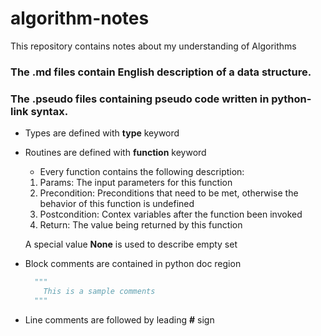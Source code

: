 # algorithm-notes

This repository contains notes about my understanding of Algorithms

### The .md files contain English description of a data structure.

### The .pseudo files containing pseudo code written in python-link syntax.
 * Types are defined with **type** keyword
 * Routines are defined with **function** keyword
   * Every function contains the following description:
   1. Params: The input parameters for this function
   1. Precondition: Preconditions that need to be met, otherwise the behavior of this function is undefined
   1. Postcondition: Contex variables after the function been invoked  
   1. Return: The value being returned by this function
   
   A special value **None** is used to describe empty set
   
 * Block comments are contained in python doc region 
    ```python
      """
        This is a sample comments
      """
    ``` 
      
      
  * Line comments are followed by leading **#** sign
  



